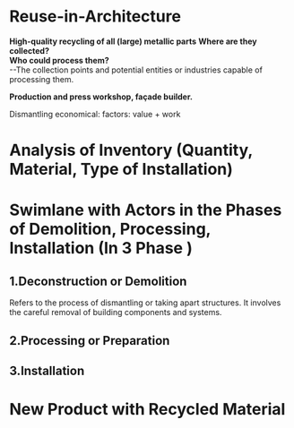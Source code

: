 # Reuse-in-Architecture


**High-quality recycling of all (large) metallic parts** 
**Where are they collected?  
Who could process them?**  
--The collection points and potential entities or industries capable of processing them.  


**Production and press workshop, façade builder.**  

Dismantling economical: factors: value + work

# Analysis of Inventory (Quantity, Material, Type of Installation)


# Swimlane with Actors in the Phases of Demolition, Processing, Installation (In 3 Phase ) 
## 1.Deconstruction or Demolition
Refers to the process of dismantling or taking apart structures. It involves the careful removal of building components and systems.
## 2.Processing or Preparation

## 3.Installation

# New Product with Recycled Material




